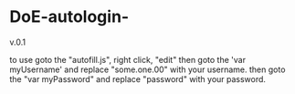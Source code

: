# DoE-autologin-
v.0.1

to use
goto the "autofill.js", right click, "edit" 
then goto the 'var myUsername' and replace "some.one.00" with your username.
then goto the "var myPassword" and replace "password" with your password.
